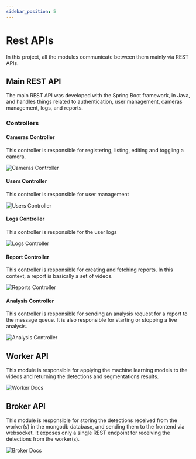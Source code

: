 ```yaml
---
sidebar_position: 5
---
```


# Rest APIs

In this project, all the modules communicate between them mainly via REST APIs.

## Main REST API

The main REST API was developed with the Spring Boot framework, in Java, and handles things related to authentication, user management, cameras management, logs, and reports.

### Controllers

#### Cameras Controller

This controller is responsible for registering, listing, editing and toggling a camera.

![Cameras Controller](/img/cameras-controller.png)

#### Users Controller

This controller is responsible for user management

![Users Controller](/img/users-controller.png)

#### Logs Controller

This controller is responsible for the user logs

![Logs Controller](/img/logs-controller.png)

#### Report Controller

This controller is responsible for creating and fetching reports. In this context, a report is basically a set of videos.

![Reports Controller](/img/report-controller.png)

#### Analysis Controller

This controller is responsible for sending an analysis request for a report to the message queue. It is also responsible for starting or stopping a live analysis.

![Analysis Controller](/img/analysis-controller.png)


## Worker API

This module is responsible for applying the machine learning models to the videos and returning the detections and segmentations results.

![Worker Docs](/img/worker-docs.png)

## Broker API

This module is responsible for storing the detections received from the worker(s) in the mongodb database, and sending them to the frontend via websocket. It exposes only a single REST endpoint for receiving the detections from the worker(s).

![Broker Docs](/img/broker-docs.png)
